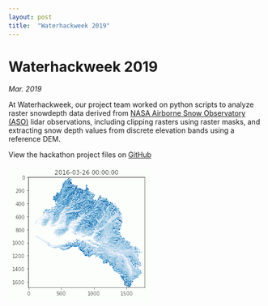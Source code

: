 ```yaml
---
layout: post
title:  "Waterhackweek 2019"
---
```



# Waterhackweek 2019
*Mar. 2019*


At Waterhackweek, our project team worked on python scripts to analyze raster snowdepth data derived from [NASA Airborne Snow Observatory (ASO)](https://web.archive.org/web/20170718004423/https://aso.jpl.nasa.gov/) lidar observations, including clipping rasters using raster masks, and extracting snow depth values from discrete elevation bands using a reference DEM.

View the hackathon project files on [GitHub](https://github.com/waterhackweek/whw2019_snowmelt)


![snowmelt.gif](/assets/images/snowmelt.gif)

